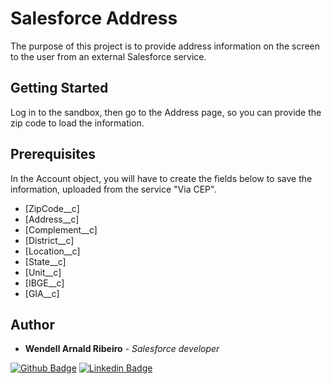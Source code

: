 # Salesforce Address

The purpose of this project is to provide address information on the screen to the user from an external Salesforce service.

## Getting Started

Log in to the sandbox, then go to the Address page, so you can provide the zip code to load the information.

## Prerequisites

In the Account object, you will have to create the fields below to save the information, uploaded from the service "Via CEP".

* [ZipCode__c]
* [Address__c]
* [Complement__c]
* [District__c]
* [Location__c]
* [State__c]
* [Unit__c]
* [IBGE__c]
* [GIA__c]

## Author

* **Wendell Arnald Ribeiro** - *Salesforce developer*

[![Github Badge](https://img.shields.io/badge/-Github-000?style=for-the-badge&logo=Github&logoColor=white&link=https://github.com/wendellarnald)](https://github.com/wendellarnald)
[![Linkedin Badge](https://img.shields.io/badge/-LinkedIn-blue?style=for-the-badge&logo=Linkedin&logoColor=white&link=https://www.linkedin.com/in/wendell-arnald-ribeiro/)](https://www.linkedin.com/in/wendell-arnald-ribeiro/)
